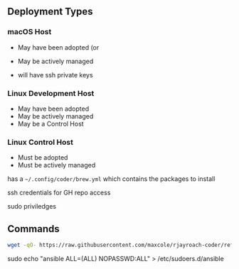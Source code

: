
## Deployment Types

### macOS Host

- May have been adopted (or 
- May be actively managed

- will have ssh private keys

### Linux Development Host

- May have been adopted
- May be actively managed
- May be a Control Host


### Linux Control Host

- Must be adopted
- Must be actively managed

has a `~/.config/coder/brew.yml` which contains the packages to install

ssh credentials for GH repo access

sudo priviledges


## Commands

```bash
wget -qO- https://raw.githubusercontent.com/maxcole/rjayroach-coder/refs/heads/main/install.sh | bash -s -- all
```

sudo echo "ansible ALL=(ALL) NOPASSWD:ALL" > /etc/sudoers.d/ansible
